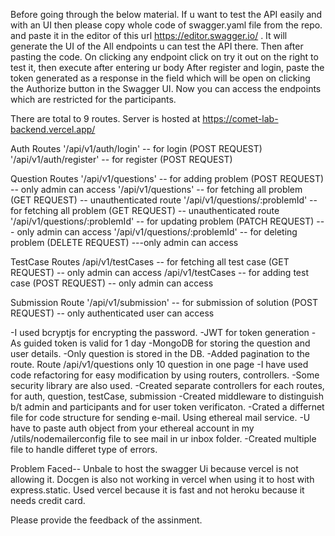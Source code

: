 Before going through the below material.
If u want to test the API easily and with an UI then please copy whole code of swagger.yaml file from the repo. and paste it in the editor of this url https://editor.swagger.io/  . It will generate the UI of the All endpoints u can test the API there. 
Then after pasting the code.
On clicking any endpoint click on try it out on the right to test it, then execute after entering ur body
After register and login, paste the token generated as a response in the field which will be open on clicking the Authorize button in the Swagger UI.
Now you can access the endpoints which are restricted for the participants. 

There are total to 9 routes.
Server is hosted at https://comet-lab-backend.vercel.app/

Auth Routes
'/api/v1/auth/login' -- for login (POST REQUEST)
'/api/v1/auth/register' -- for register (POST REQUEST)

Question Routes
'/api/v1/questions' -- for adding problem  (POST REQUEST)   -- only admin can access
'/api/v1/questions' -- for fetching all problem (GET REQUEST)   -- unauthenticated route
'/api/v1/questions/:problemId' -- for fetching all problem (GET REQUEST) -- unauthenticated route
'/api/v1/questions/:problemId' -- for updating problem  (PATCH REQUEST)  --- only admin can access
'/api/v1/questions/:problemId' -- for deleting problem (DELETE REQUEST)  ---only admin can access

TestCase Routes
/api/v1/testCases -- for fetching all test case (GET REQUEST)  -- only admin can access
/api/v1/testCases -- for adding test case (POST REQUEST)       -- only admin can access

Submission Route
'/api/v1/submission' -- for submission of solution (POST REQUEST) -- only authenticated user can access

-I used bcryptjs for encrypting the password.
-JWT for token generation
-As guided token is valid for 1 day
-MongoDB for storing the question and user details.
-Only question is stored in the DB.
-Added pagination to the route. Route /api/v1/questions only 10 question in one page
-I have used code refactoring for easy modification by using routers, controllers.
-Some security library are also used.
-Created separate controllers for each routes, for auth, question, testCase, submission
-Created middleware to distinguish b/t admin and participants and for user token verificaton.
-Crated a differnet file for code structure for sending e-mail. Using ethereal mail service.
-U have to paste auth object from your ethereal account in my /utils/nodemailerconfig file to see mail in ur inbox folder.
-Created multiple file to handle differet type of errors.


Problem Faced-- Unbale to host the swagger Ui because vercel is not allowing it.
                Docgen is also not working in vercel when using it to host with express.static.
                Used vercel because it is fast and not heroku because it needs credit card.



Please provide the feedback of the assinment.




